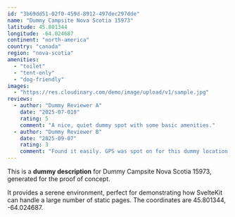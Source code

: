 ```yaml
---
id: "3b69dd51-02f0-459d-8912-497dec297dde"
name: "Dummy Campsite Nova Scotia 15973"
latitude: 45.801344
longitude: -64.024687
continent: "north-america"
country: "canada"
region: "nova-scotia"
amenities:
  - "toilet"
  - "tent-only"
  - "dog-friendly"
images:
  - "https://res.cloudinary.com/demo/image/upload/v1/sample.jpg"
reviews:
  - author: "Dummy Reviewer A"
    date: "2025-07-010"
    rating: 5
    comment: "A nice, quiet dummy spot with some basic amenities."
  - author: "Dummy Reviewer B"
    date: "2025-09-07"
    rating: 3
    comment: "Found it easily. GPS was spot on for this dummy location."
---
```


This is a **dummy description** for Dummy Campsite Nova Scotia 15973, generated for the proof of concept.

It provides a serene environment, perfect for demonstrating how SvelteKit can handle a large number of static pages. The coordinates are 45.801344, -64.024687.
